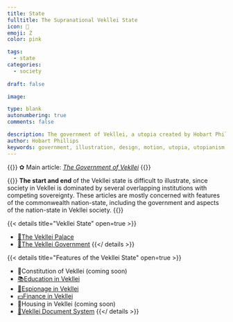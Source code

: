 ```yaml
---
title: State
fulltitle: The Supranational Vekllei State
icon: 🌸
emoji: Ζ
color: pink

tags: 
  - state
categories:
  - society
  
draft: false

image:

type: blank
autonumbering: true
comments: false

description: The government of Vekllei, a utopia created by Hobart Phillips.
author: Hobart Phillips
keywords: government, illustration, design, motion, utopia, utopianism, art, comics, comic, hobart, phillips, vekllei, millmint
---
```

{{<hint>}}
✿ Main article: *[The Government of Vekllei](/utopia/society/state/government/)*
{{</hint>}}

{{<hint panel>}}
**The start and end** of the Vekllei state is difficult to illustrate, since society in Vekllei is dominated by several overlapping institutions with competing sovereignty. These articles are mostly concerned with features of the commonwealth nation-state, including the government and aspects of the nation-state in Vekllei society.
{{</hint>}}

{{< details title="Vekllei State" open=true >}}
- <a href="/utopia/society/state/palace/"><span class="navicon">🌾</span>The Vekllei Palace</a>
- <a href="/utopia/society/state/government/"><span class="navicon">🌸</span>The Vekllei Government</a>
{{</ details >}}

{{< details title="Features of the Vekllei State" open=true >}}
- <!--<a href="/utopia/society/state/constitution/">--><span class="navicon">🌸</span>Constitution of Vekllei (coming soon)
- <a href="/utopia/society/state/education/"><span class="navicon">📚</span>Education in Vekllei
- <a href="/utopia/society/state/espionage/"><span class="navicon">🔎</span>Espionage in Vekllei
- <a href="/utopia/society/state/finance/"><span class="navicon">💵</span>Finance in Vekllei</a>
- <!--<a href="/utopia/society/state/housing/">--><span class="navicon">🏡</span>Housing in Vekllei (coming soon)
- <a href="/utopia/society/state/documents/"><span class="navicon">📄</span>Vekllei Document System</a>
{{</ details >}}